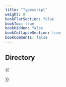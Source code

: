 ```yaml
---
title: "Typescript"
weight: 8
bookFlatSection: false
bookToc: true
bookHidden: false
bookCollapseSection: true
bookComments: false
---
```


<!--more-->

## Directory
{{<section>}}